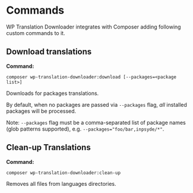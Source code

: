 # Commands

WP Translation Downloader integrates with Composer adding following custom commands to it.

## Download translations

**Command:**
```shell
composer wp-translation-downloader:download [--packages=<package list>]
```

Downloads for packages translations.

By default, when no packages are passed via `--packages` flag, _all_ installed packages will be 
processed.

Note: `--packages` flag must be a comma-separated list of package names (glob patterns supported),
e.g. `--packages="foo/bar,inpsyde/*"`.

## Clean-up Translations

**Command:** 
```shell
composer wp-translation-downloader:clean-up
```

Removes all files from languages directories.

